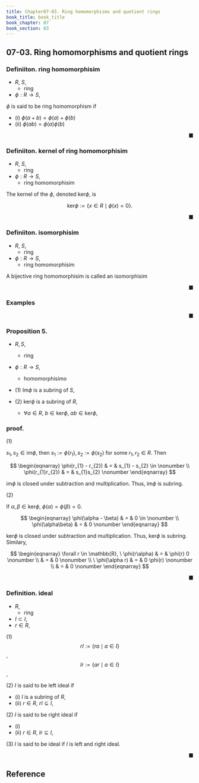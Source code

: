 ```yaml
---
title: Chapter07-03. Ring homomorphisms and quotient rings
book_title: book_title
book_chapter: 07
book_section: 03
---
```


## 07-03. Ring homomorphisms and quotient rings

### Definiiton. ring homomorphisim
* $R$, $S$,
    * ring
* $\phi: R \rightarrow S$,

$\phi$ is said to be ring homomorphism if

* (i) $\phi(a + b) = \phi(a) + \phi(b)$
* (ii) $\phi(ab) = \phi(a)\phi(b)$

<div class="end-of-statement" style="text-align: right">■</div>

### Definiiton. kernel of ring homomorphisim
* $R$, $S$,
    * ring
* $\phi: R \rightarrow S$,
    * ring homomorphisim

The kernel of the $\phi$, denoted $\mathrm{ker}\phi$, is 

$$
    \mathrm{ker}\phi
    :=
    \{
        x \in R
        \mid
        \phi(x) = 0
    \}
    .
$$

<div class="end-of-statement" style="text-align: right">■</div>

### Definiiton. isomorphisim
* $R$, $S$,
    * ring
* $\phi: R \rightarrow S$,
    * ring homomorphisim


A bijective ring homomorphisim is called an isomorphisim

<div class="end-of-statement" style="text-align: right">■</div>

### Examples

<div class="end-of-statement" style="text-align: right">■</div>

### Proposition 5.
* $R, S$,
    * ring
* $\phi:R \rightarrow S$,
    * homomorphisimo

* (1) $\mathrm{Im}\phi$ is a subring of $S$,
* (2) $\mathrm{ker}\phi$ is a subring of $R$,
    * $\forall a \in R$, $b \in \mathrm{ker}\phi$, $ab \in \mathrm{ker}\phi$,

### proof.
(1)

$s_{1}, s_{2} \in \mathrm{im}\phi$, then $s_{1} := \phi(r_{1}), s_{2} := \phi(s_{2})$ for some $r_{1}, r_{2} \in R$.
Then

$$
\begin{eqnarray}
    \phi(r_{1} - r_{2})
    & = &
        s_{1} - s_{2}
        \in 
    \nonumber
    \\
    \phi(r_{1}r_{2})
    & = &
        s_{1}s_{2}
    \nonumber
\end{eqnarray}
$$

$\mathrm{im}\phi$ is closed under subtraction and multiplication.
Thus, $\mathrm{im}\phi$ is subring.

(2)

If $\alpha, \beta \in \mathrm{ker}\phi$, $\phi(\alpha) = \phi(\beta) = 0$.

$$
\begin{eqnarray}
    \phi(\alpha - \beta)
    & = &
        0
        \in 
    \nonumber
    \\
    \phi(\alpha\beta)
    & = &
        0
    \nonumber
\end{eqnarray}
$$

$\mathrm{ker}\phi$ is closed under subtraction and multiplication.
Thus, $\mathrm{ker}\phi$ is subring.
Similary,

$$
\begin{eqnarray}
    \forall r \in \mathbb{R},
    \
    \phi(r\alpha)
    & = &
        \phi(r)
        0
    \nonumber
    \\
    & = &
        0
    \nonumber
    \\
    \
    \phi(\alpha r)
    & = &
        0
        \phi(r)
    \nonumber
    \\
    & = &
        0
    \nonumber
\end{eqnarray}
$$

<div class="end-of-statement" style="text-align: right">■</div>

### Definition. ideal
* $R$,
    * ring
* $I \subset I$,
* $r \in R$,


(1) $$rI := \{ra \mid a \in I\}$$, $$Ir := \{a r \mid a \in I\}$$,

(2) $I$ is said to be left ideal if

* (i) $I$ is a subring of $R$,
* (ii) $r \in R$, $rI \subseteq I$,

(2) $I$ is said to be right ideal if

* (i)
* (ii) $r \in R$, $Ir \subseteq I$,

(3) $I$ is said to be ideal if $I$ is left and right ideal.

<div class="end-of-statement" style="text-align: right">■</div>


## Reference
